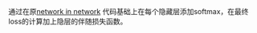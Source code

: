 通过在原[network in network](https://github.com/Mrfanl/paper-learn/tree/master/%E5%9B%BE%E5%83%8F%E5%88%86%E7%B1%BB/Network%20In%20Network) 代码基础上在每个隐藏层添加softmax，在最终loss的计算加上隐层的伴随损失函数。
